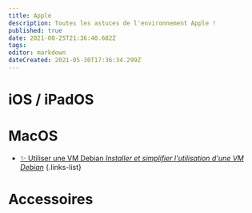 ```yaml
---
title: Apple
description: Toutes les astuces de l'environnement Apple !
published: true
date: 2021-08-25T21:36:40.682Z
tags: 
editor: markdown
dateCreated: 2021-05-30T17:36:34.299Z
---
```


# iOS / iPadOS

# MacOS
- [✨ Utiliser une VM Debian *Installer et simplifier l'utilisation d'une VM Debian*](/Apple/Macos-VM-Debian)
{.links-list}

# Accessoires